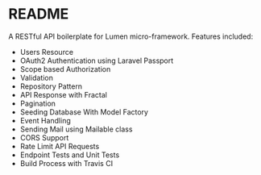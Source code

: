 # README #

A RESTful API boilerplate for Lumen micro-framework. Features included:

* Users Resource
* OAuth2 Authentication using Laravel Passport
* Scope based Authorization
* Validation
* Repository Pattern
* API Response with Fractal
* Pagination
* Seeding Database With Model Factory
* Event Handling
* Sending Mail using Mailable class
* CORS Support
* Rate Limit API Requests
* Endpoint Tests and Unit Tests
* Build Process with Travis CI
